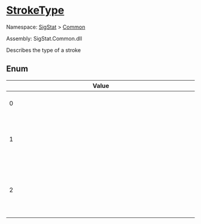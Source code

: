 # [StrokeType](./StrokeType.md)
Namespace: [SigStat]() > [Common](./README.md)

Assembly: SigStat.Common.dll


Describes the type of a stroke

##	Enum

| Value | Name | Summary | 
| --- | --- | --- | 
| <div style="width:490px">0</div>| Unknown</div>| The type of the stroke is not known</div>| <br>
| <div style="width:490px">1</div>| Up</div>| The stroke was made in the air (the pen did not tuch the tablet/paper)</div>| <br>
| <div style="width:490px">2</div>| Down</div>| The stroke was made on the writing surface (tablet, paper etc.)</div>| <br>


